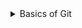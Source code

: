 <details>
<summary>Basics of Git</summary>
# Basics

**What is origin and when would you use it?**
- `origin` is a reference to the remote repo + branch you push/pull to/from (ie. sync with). If you cloned the repo, initially/by default, origin would refence the remote repo you cloned the repo from. Can easily change w --set-upstream origin {other_branch}

</details>